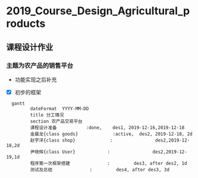 # 2019_Course_Design_Agricultural_products
## 课程设计作业

### 主题为农产品的销售平台

- 功能实现之后补充

- [x] 初步的框架
```mermaid
  gantt         
         dateFormat  YYYY-MM-DD   
         title 分工情况
         section 农产品交易平台
         课程设计准备           :done,    des1, 2019-12-16,2019-12-18
         金晨龙{class goods}             :active,  des2, 2019-12-18, 2d
         赵宇洋{class shop}             :                des2,2019-12-18,2d
         尹晓辉{class User}            :                des2,2019-12-19,1d
         程序第一次框架搭建              :         des3, after des2, 1d
         测试及总结              :         des4, after des3, 3d
```

